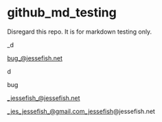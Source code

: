 # github_md_testing
Disregard this repo. It is for markdown testing only. 


_d</em></p>bug_@jessefish.net

d</em></p>bug

_jessefish_@jessefish.net

_jes_jessefish_@gmail.com_jessefish@jessefish.net
